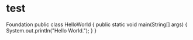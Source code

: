 # test
Foundation 
public class HelloWorld {
  public static void main(String[] args) {
    System.out.println("Hello World.");
  }
 }
